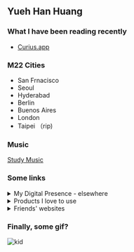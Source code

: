 ## Yueh Han Huang


### What I have been reading recently 

- [Curius.app](https://curius.app/yueh%20han-huang)


### M22  Cities 
- San Frnacisco 
- Seoul 
- Hyderabad 
- Berlin 
- Buenos Aires
- London 
- Taipei （rip)


### Music 

[Study Music](https://open.spotify.com/playlist/0F9ihuHVcbUds4QG9asqsQ?si=6628c829718848a8)

### Some links 

<details>
    <summary>My Digital Presence - elsewhere</summary>
    <ul> 
        <li>
            <a href="https://are.na/yueh-han-huang" >are.na/yueh-han-huang</a> 
        </li>
        <li>
            <a href="https://vsco.co/yuehan18" >vsco.co/yuehan18</a> 
        </li>
    </ul>
</details>

<details>
    <summary>Products I love to use</summary>
    <ul> 
        <li>
            Telegram 
        </li>
        <li>
            Notion 
        </li>
        <li>
            Brilliant 
        </li>
        <li>
            Arena 
        </li>
        <li>
            <a href="https://t.me/yhtools">Check more in this telegram channel</a>
        </li>
    </ul>
</details>

<details>
    <summary>Friends' websites</summary>
    <ul> 
        <li>
            <a href="https://alanchan.netlify.com/" >Alan Chan</a>
        </li>
        <li>
            <a href="https://www.notion.so/albertoma/Alberto-Arenaza-800a78258ec54c4abca02b5e905f1593" >Alberto</a>
        </li>
        <li>
            <a href="https://abigail.africa/" >Beez</a>
        </li>
    </ul>
</details>

### Finally, some gif?


![kid](https://media.giphy.com/media/OoTKFwKiOAbYc/giphy.gif?cid=ecf05e47r09ebc4ftx33up5qdgyk1icbdc8gk9gzskxp8mx6&rid=giphy.gif)
